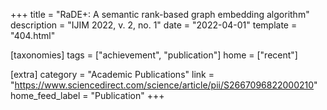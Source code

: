 +++
title = "RaDE+: A semantic rank-based graph embedding algorithm"
description = "IJIM 2022, v. 2, no. 1"
date = "2022-04-01"
template = "404.html"

[taxonomies]
tags = ["achievement", "publication"]
home = ["recent"]

[extra]
category = "Academic Publications"
link = "https://www.sciencedirect.com/science/article/pii/S2667096822000210"
home_feed_label = "Publication"
+++